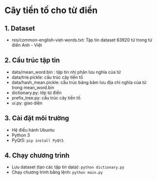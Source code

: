 # Cây tiền tố cho từ điển
## 1. Dataset
- res/common-english-viet-words.txt: Tập tin dataset 63920 từ trong từ điển Anh - Việt
## 2. Cấu trúc tập tin
- data/mean_word.bin : tập tin nhị phân lưu nghĩa của từ
- data/trie.pickle: cấu trúc cây tiền tố
- data/hash_mean.pickle: cấu trúc bảng băm lưu địa chỉ nghĩa của từ trong mean_word.bin
- dictionary.py: lớp từ điển
- prefix_tree.py: cấu trúc cây tiền tố
- ui.py: giao diện
## 3. Cài đặt môi trường
- Hệ điều hành Ubuntu
- Python 3
- PyQt5: `pip install PyQt5`
## 4. Chạy chương trình
- Lưu dataset (tạo các tập tin data): `python dictionary.py`
- Chạy chương trình bằng lệnh: `python main.py`